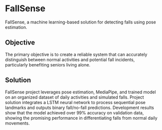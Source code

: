 # FallSense
FallSense, a machine learning-based solution for detecting falls using pose estimation.

## Objective
The primary objective is to create a reliable system that can accurately distinguish between normal activities and potential fall incidents, particularly benefiting seniors living alone.

## Solution
FallSense project leverages pose estimation, MediaPipe, and trained model on an organized dataset of daily activities and simulated falls. Project solution integrates a LSTM neural network to process sequential pose landmarks and outputs binary fall/no-fall predictions. Development results show that the model achieved over 99% accuracy on validation data, showing the promising performance in differentiating falls from normal daily movements.